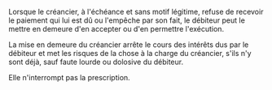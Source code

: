 Lorsque le créancier, à l'échéance et sans motif légitime, refuse de recevoir le paiement qui lui est dû ou l'empêche par son fait, le débiteur peut le mettre en demeure d'en accepter ou d'en permettre l'exécution.


La mise en demeure du créancier arrête le cours des intérêts dus par le débiteur et met les risques de la chose à la charge du créancier, s'ils n'y sont déjà, sauf faute lourde ou dolosive du débiteur.


Elle n'interrompt pas la prescription.

